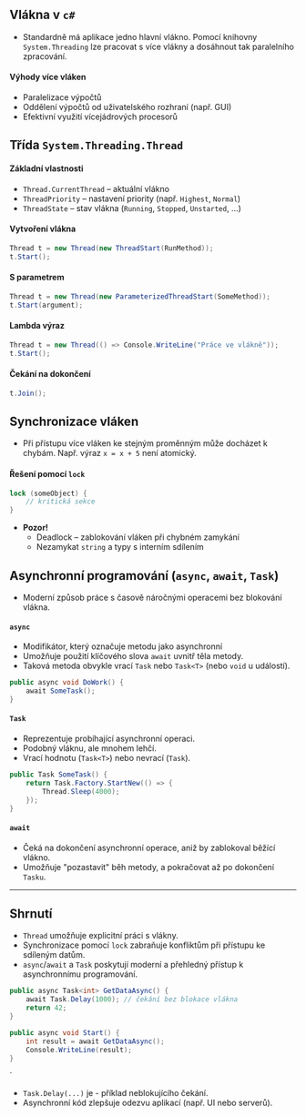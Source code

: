 ## Vlákna v `c#`
- Standardně má aplikace jedno hlavní vlákno. Pomocí knihovny `System.Threading` lze pracovat s více vlákny a dosáhnout tak paralelního zpracování.

#### Výhody více vláken
- Paralelizace výpočtů
- Oddělení výpočtů od uživatelského rozhraní (např. GUI)
- Efektivní využití vícejádrových procesorů

## Třída `System.Threading.Thread`

#### Základní vlastnosti
- `Thread.CurrentThread` – aktuální vlákno
- `ThreadPriority` – nastavení priority (např. `Highest`, `Normal`)
- `ThreadState` – stav vlákna (`Running`, `Stopped`, `Unstarted`, ...)

#### Vytvoření vlákna
```csharp
Thread t = new Thread(new ThreadStart(RunMethod));
t.Start();
```

#### S parametrem
```csharp
Thread t = new Thread(new ParameterizedThreadStart(SomeMethod));
t.Start(argument);
```

#### Lambda výraz
```csharp
Thread t = new Thread(() => Console.WriteLine("Práce ve vlákně"));
t.Start();
```

#### Čekání na dokončení
```csharp
t.Join();
```

## Synchronizace vláken
- Při přístupu více vláken ke stejným proměnným může docházet k chybám. Např. výraz `x = x + 5` není atomický.

#### Řešení pomocí `lock`
```csharp
lock (someObject) {
    // kritická sekce
}
```
- **Pozor!**
	- Deadlock – zablokování vláken při chybném zamykání
	- Nezamykat `string` a typy s interním sdílením

## Asynchronní programování (`async`, `await`, `Task`)
- Moderní způsob práce s časově náročnými operacemi bez blokování vlákna.
#### `async`
- Modifikátor, který označuje metodu jako asynchronní
- Umožňuje použití klíčového slova `await` uvnitř těla metody.
- Taková metoda obvykle vrací `Task` nebo `Task<T>` (nebo `void` u událostí).
```csharp
public async void DoWork() {
    await SomeTask();
}
```

#### `Task`
- Reprezentuje probíhající asynchronní operaci.
- Podobný vláknu, ale mnohem lehčí.
- Vrací hodnotu (`Task<T>`) nebo nevrací (`Task`).
```csharp
public Task SomeTask() {
    return Task.Factory.StartNew(() => {
        Thread.Sleep(4000);
    });
}
```
#### `await`
- Čeká na dokončení asynchronní operace, aniž by zablokoval běžící vlákno.
- Umožňuje "pozastavit" běh metody, a pokračovat až po dokončení `Tasku`.

---
## Shrnutí
- `Thread` umožňuje explicitní práci s vlákny.
- Synchronizace pomocí `lock` zabraňuje konfliktům při přístupu ke sdíleným datům.
- `async`/`await` a `Task` poskytují moderní a přehledný přístup k asynchronnímu programování.
```csharp
public async Task<int> GetDataAsync() {
    await Task.Delay(1000); // čekání bez blokace vlákna
    return 42;
}

public async void Start() {
    int result = await GetDataAsync();
    Console.WriteLine(result);
}
```
`
- `Task.Delay(...)` je - příklad neblokujícího čekání.
- Asynchronní kód zlepšuje odezvu aplikací (např. UI nebo serverů).
